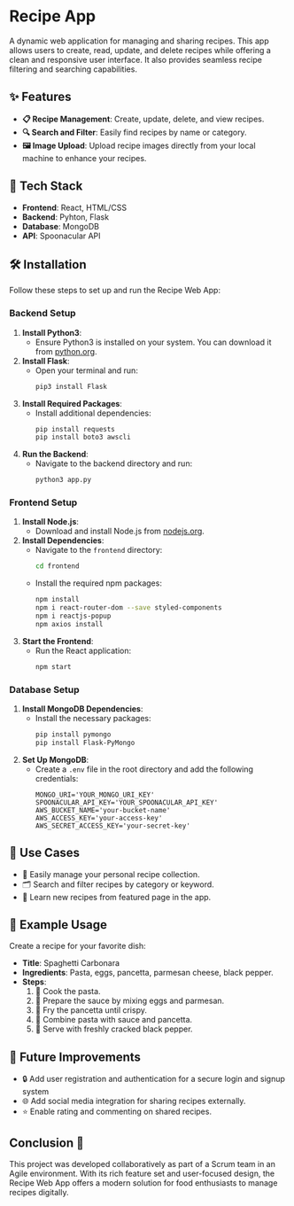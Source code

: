 # Recipe App

A dynamic web application for managing and sharing recipes. This app allows users to create, read, update, and delete recipes while offering a clean and responsive user interface. It also provides seamless recipe filtering and searching capabilities.

## ✨ Features
- **📋 Recipe Management**: Create, update, delete, and view recipes.
- **🔍 Search and Filter**: Easily find recipes by name or category.
- **🖼️ Image Upload**: Upload recipe images directly from your local machine to enhance your recipes.

<!--
## Screenshots 🎥
- **Homepage**: Displays a list of recipes with search and filter functionality.
- **Recipe Details**: Shows detailed steps, ingredients, and an uploaded image.
- **Create Recipe**: A form for users to add their favorite recipes.

_(Include screenshots or a demo link here)_
-->

## 🤖 Tech Stack
- **Frontend**: React, HTML/CSS
- **Backend**: Pyhton, Flask
- **Database**: MongoDB
- **API**: Spoonacular API

## 🛠️ Installation

Follow these steps to set up and run the Recipe Web App:

### **Backend Setup**
1. **Install Python3**:
   - Ensure Python3 is installed on your system. You can download it from [python.org](https://www.python.org/).
2. **Install Flask**:
   - Open your terminal and run:
     ```bash
     pip3 install Flask
     ```
3. **Install Required Packages**:
   - Install additional dependencies:
     ```bash
     pip install requests
     pip install boto3 awscli
     ```
4. **Run the Backend**:
   - Navigate to the backend directory and run:
     ```bash
     python3 app.py
     ```

### **Frontend Setup**
1. **Install Node.js**:
   - Download and install Node.js from [nodejs.org](https://nodejs.org/).
2. **Install Dependencies**:
   - Navigate to the `frontend` directory:
     ```bash
     cd frontend
     ```
   - Install the required npm packages:
     ```bash
     npm install
     npm i react-router-dom --save styled-components
     npm i reactjs-popup
     npm axios install
     ```
3. **Start the Frontend**:
   - Run the React application:
     ```bash
     npm start
     ```

### **Database Setup**
1. **Install MongoDB Dependencies**:
   - Install the necessary packages:
     ```bash
     pip install pymongo
     pip install Flask-PyMongo
     ```
2. **Set Up MongoDB**:
   - Create a `.env` file in the root directory and add the following credentials:
     ```env
     MONGO_URI='YOUR_MONGO_URI_KEY'
     SPOONACULAR_API_KEY='YOUR_SPOONACULAR_API_KEY'
     AWS_BUCKET_NAME='your-bucket-name'
     AWS_ACCESS_KEY='your-access-key'
     AWS_SECRET_ACCESS_KEY='your-secret-key'
     ```

## 🎯 Use Cases
- 🍴 Easily manage your personal recipe collection.
- 🗂️ Search and filter recipes by category or keyword.
- 📖 Learn new recipes from featured page in the app.

## 🥗 Example Usage
Create a recipe for your favorite dish:
- **Title**: Spaghetti Carbonara
- **Ingredients**: Pasta, eggs, pancetta, parmesan cheese, black pepper.
- **Steps**:
  1. 🍝 Cook the pasta.
  2. 🧀 Prepare the sauce by mixing eggs and parmesan.
  3. 🥓 Fry the pancetta until crispy.
  4. 🍲 Combine pasta with sauce and pancetta.
  5. 🧂 Serve with freshly cracked black pepper.

## 🚀 Future Improvements
- 🔒 Add user registration and authentication for a secure login and signup system
- 🌐 Add social media integration for sharing recipes externally.
- ⭐ Enable rating and commenting on shared recipes.

## Conclusion 👋
This project was developed collaboratively as part of a Scrum team in an Agile environment. With its rich feature set and user-focused design, the Recipe Web App offers a modern solution for food enthusiasts to manage recipes digitally.
